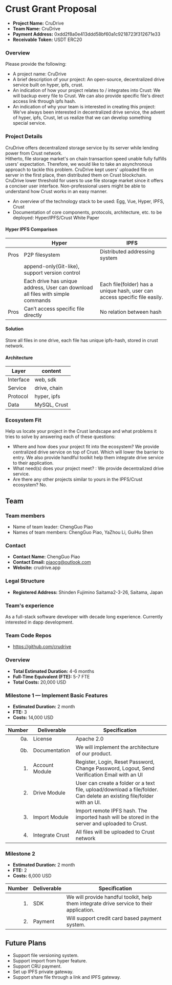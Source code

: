 # Crust Grant Proposal

* **Project Name:** CruDrive  
* **Team Name:** CruDrive  
* **Payment Address:** 0xdd2f8a0e413ddd58bf60a1c9218723f312671e33  
* **Receivable Token:** USDT ERC20  

### Overview
Please provide the following:
  * A project name: CruDrive  
  * A brief description of your project: An open-source, decentralized drive service built on hyper, ipfs, crust.  
  * An indication of how your project relates to / integrates into Crust: We will backup every file to Crust. We can also provide specific file's direct access link through ipfs hash.
  * An indication of why your team is interested in creating this project: We've always been interested in decentralized drive service, the advent of hyper, ipfs, Crust, let us realize that we can develop something special service.

### Project Details 
CruDrive offers decentralized storage service by its server while lending power from Crust network.   
Hitherto, file storage market's on chain transaction speed unable fully fulfills users' expectation. Therefore, we would like to take an asynchronous approach to tackle this problem. CruDrive kept users' uploaded file on server in the first place, then distributed them on Crust blockchain.  
CruDrive lower threshold for users to use file storage market since it offers a conciser user interface. Non-professional users might be able to understand how Crust works in an easy manner.
* An overview of the technology stack to be used: Egg, Vue, Hyper, IPFS, Crust
* Documentation of core components, protocols, architecture, etc. to be deployed: Hyper/IPFS/Crust White Paper
#### Hyper IPFS Comparison
|    |  Hyper  |  IPFS  |
| ---- | ---- | ---- |
|  Pros  |  P2P filesystem  | Distributed addressing system |
|    |  append-only(Git-like), support version control  |  |
|    |  Each drive has unique address, User can download all files with simple commands  | Each file(folder) has a unique hash, user can access specific file easily. |
|  Pros  |  Can’t access specific file directly  | No relation between hash |
#### Solution
Store all files in one drive, each file has unique ipfs-hash, stored in crust network.

#### Architecture
|  Layer  |  content  |
| ---- | ---- |
|  Interface  |  web, sdk  |
|  Service  |  drive, chain  |
|  Protocol  |  hyper, ipfs  |
|  Data  |  MySQL, Crust  |

### Ecosystem Fit 

Help us locate your project in the Crust landscape and what problems it tries to solve by answering each of these questions:

* Where and how does your project fit into the ecosystem? We provide centralized drive service on top of Crust. Which will lower the barrier to entry. We also provide handlful toolkit help them integrate drive service to their application.
* What need(s) does your project meet? : We provide decentralized drive service.
* Are there any other projects similar to yours in the IPFS/Crust ecosystem? 
  No. 

## Team
### Team members
* Name of team leader: ChengGuo Piao  
* Names of team members: ChengGuo Piao, YaZhou Li, GuiHu Shen	 

### Contact
* **Contact Name:** ChengGuo Piao
* **Contact Email:** piaocg@outlook.com
* **Website:** crudrive.app

### Legal Structure 
* **Registered Address:** Shinden Fujimino Saitama2-3-26, Saitama, Japan 

### Team's experience
As a full-stack software developer with decade long experience. Currently interested in dapp development. 


### Team Code Repos
* https://github.com/crudrive  

### Overview
* **Total Estimated Duration:** 4-6 months
* **Full-Time Equivalent (FTE):**  5-7 FTE
* **Total Costs:** 20,000 USD

### Milestone 1 — Implement Basic Features 
* **Estimated Duration:** 2 month
* **FTE:**  3
* **Costs:** 14,000 USD
 
| Number | Deliverable | Specification |
| -----: | ----------- | ------------- |
| 0a. | License | Apache 2.0 |
| 0b. | Documentation | We will implement the architecture of our product. |
| 1. | Account Module | Register, Login, Reset Password, Change Password, Logout, Send Verification Email with an UI | 
| 2. | Drive Module | User can create a folder or a text file, upload/download a file/folder. Can delete an existing file/folder with an UI.|
| 3. | Import Module | Import remote IPFS hash. The imported hash will be stored in the server and uploaded to Crust. | 
| 4. | Integrate Crust | All files will be uploaded to Crust network | 

### Milestone 2 

* **Estimated Duration:** 2 month
* **FTE:**  2
* **Costs:** 6,000 USD

| Number | Deliverable | Specification |
| -----: | ----------- | ------------- |
| 1. | SDK | We will provide handful toolkit, help them integrate drive service to their application.  | 
| 2. | Payment | Will support credit card based payment system.  | 


## Future Plans
- Support file versioning system.
- Support import from hyper feature.
- Support CRU payment.
- Set up IPFS private gateway.
- Support share file through a link and IPFS gateway.
